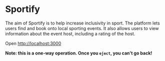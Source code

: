 # Sportify

The aim of Sportify is to help increase inclusivity in sport.  The platform lets users find and book onto local sporting events.  It also allows users to view information about the event host, including a rating of the host.  



Open [http://localhost:3000](http://localhost:3000) 



**Note: this is a one-way operation. Once you `eject`, you can't go back!**
